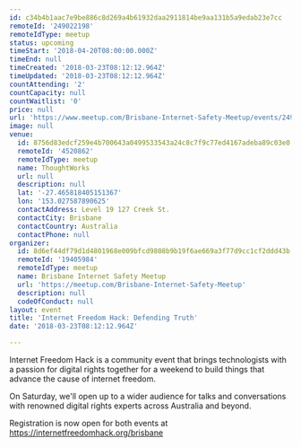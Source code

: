 ```yaml
---
id: c34b4b1aac7e9be886c8d269a4b61932daa2911814be9aa131b5a9edab23e7cc
remoteId: '249022198'
remoteIdType: meetup
status: upcoming
timeStart: '2018-04-20T08:00:00.000Z'
timeEnd: null
timeCreated: '2018-03-23T08:12:12.964Z'
timeUpdated: '2018-03-23T08:12:12.964Z'
countAttending: '2'
countCapacity: null
countWaitlist: '0'
price: null
url: 'https://www.meetup.com/Brisbane-Internet-Safety-Meetup/events/249022198/'
image: null
venue:
  id: 8756d83edcf259e4b700643a0499533543a24c8c7f9c77ed4167adeba89c03e0
  remoteId: '4520862'
  remoteIdType: meetup
  name: ThoughtWorks
  url: null
  description: null
  lat: '-27.465818405151367'
  lon: '153.027587890625'
  contactAddress: Level 19 127 Creek St.
  contactCity: Brisbane
  contactCountry: Australia
  contactPhone: null
organizer:
  id: 8d6ef44df79d1d4801968e009bfcd9808b9b19f6ae669a3f77d9cc1cf2ddd43b
  remoteId: '19405984'
  remoteIdType: meetup
  name: Brisbane Internet Safety Meetup
  url: 'https://meetup.com/Brisbane-Internet-Safety-Meetup'
  description: null
  codeOfConduct: null
layout: event
title: 'Internet Freedom Hack: Defending Truth'
date: '2018-03-23T08:12:12.964Z'

---
```

<p>Internet Freedom Hack is a community event that brings technologists with a passion for digital rights together for a weekend to build things that advance the cause of internet freedom.</p> <p>On Saturday, we'll open up to a wider audience for talks and conversations with renowned digital rights experts across Australia and beyond.</p> <p>Registration is now open for both events at <a href="https://internetfreedomhack.org/brisbane" class="linkified">https://internetfreedomhack.org/brisbane</a></p>
